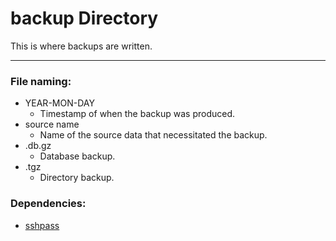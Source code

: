# backup Directory

This is where backups are written.

---

### File naming:

* YEAR-MON-DAY
	* Timestamp of when the backup was produced.
* source name
	* Name of the source data that necessitated the backup.
* .db.gz
	* Database backup.
* .tgz
	* Directory backup.

### Dependencies:

* [sshpass](https://stackoverflow.com/questions/12202587/automatically-enter-ssh-password-with-script)
